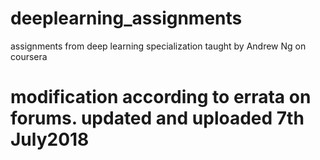 # deeplearning_assignments
assignments from deep learning specialization taught by Andrew Ng on coursera 
# modification according to errata on forums. updated and uploaded 7th July2018
